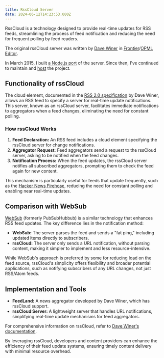 ```yaml
---
title: RssCloud Server
date: 2024-06-12T14:23:53.000Z
---
```

RssCloud is a technology designed to provide real-time updates for RSS feeds, streamlining the process of feed notification and reducing the need for frequent polling by feed readers.

The original rssCloud server was written by [Dave Winer](https://davewiner.com/) in [Frontier](https://en.wikipedia.org/wiki/UserLand_Software#Frontier)/[OPML Editor](https://home.opml.org/).

In March 2015, I built [a Node.js port](https://github.com/rsscloud/rsscloud-server) of the server. Since then, I've continued to maintain and [host](https://rpc.rsscloud.io/) the project.

## Functionality of rssCloud

The cloud element, documented in the [RSS 2.0 specification](https://cyber.harvard.edu/rss/rss.html#ltcloudgtSubelementOfLtchannelgt) by Dave Winer, allows an RSS feed to specify a server for real-time update notifications. This server, known as an rssCloud server, facilitates immediate notifications to aggregators when a feed changes, eliminating the need for constant polling.

### How rssCloud Works

1. **Feed Declaration:** An RSS feed includes a cloud element specifying the rssCloud server for change notifications.
2. **Aggregator Request:** Feed aggregators send a request to the rssCloud server, asking to be notified when the feed changes.
3. **Notification Process:** When the feed updates, the rssCloud server notifies all subscribed aggregators, prompting them to check the feed again for new content.

This mechanism is particularly useful for feeds that update frequently, such as the [Hacker News Firehose](http://hn.geekity.com/), reducing the need for constant polling and enabling near real-time updates.

## Comparison with WebSub

[WebSub](https://en.wikipedia.org/wiki/WebSub) (formerly PubSubHubbub) is a similar technology that enhances RSS feed updates. The key difference lies in the notification method:

- **WebSub:** The server parses the feed and sends a "fat ping," including updated items directly to subscribers.
- **rssCloud:** The server only sends a URL notification, without parsing content, making it simpler to implement and less resource-intensive.

While WebSub's approach is preferred by some for reducing load on the feed source, rssCloud's simplicity offers flexibility and broader potential applications, such as notifying subscribers of any URL changes, not just RSS/Atom feeds.

## Implementation and Tools

- **FeedLand:** A news aggregator developed by Dave Winer, which has rssCloud support.
- **rssCloud Server:** A lightweight server that handles URL notifications, simplifying real-time update mechanisms for feed aggregators.

For comprehensive information on rssCloud, refer to [Dave Winer's documentation](http://rsscloud.co/).

By leveraging rssCloud, developers and content providers can enhance the efficiency of their feed update systems, ensuring timely content delivery with minimal resource overhead.
